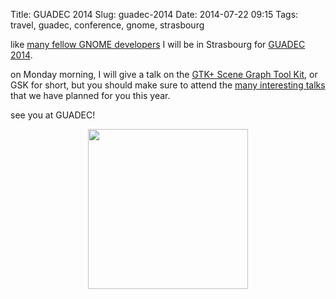 Title: GUADEC 2014
Slug: guadec-2014
Date: 2014-07-22 09:15
Tags: travel, guadec, conference, gnome, strasbourg

like [many fellow GNOME developers][guadec-participants] I will be in
Strasbourg for [GUADEC 2014][guadec-web].

on Monday morning, I will give a talk on the [GTK+ Scene Graph Tool
Kit][gsk-talk], or GSK for short, but you should make sure to attend the
[many interesting talks][guadec-schedule] that we have planned for you this
year.

see you at GUADEC!

<figure>
  <div style="text-align:center;margin: 0 auto;">
    <a style="border:none" href="https://www.guadec.org"><img style="max-width:100%;width:256px;height:auto;" src="{filename}/images/guadec-2014-badge-large.png"/></a>
  </div>
</figure>

[guadec-participants]: https://www.guadec.org/participant-list/
[guadec-web]: https://www.guadec.org/
[gsk-talk]: https://www.guadec.org/the-gtk-scene-graph-tool-kit/
[guadec-schedule]: https://www.guadec.org/schedule/

